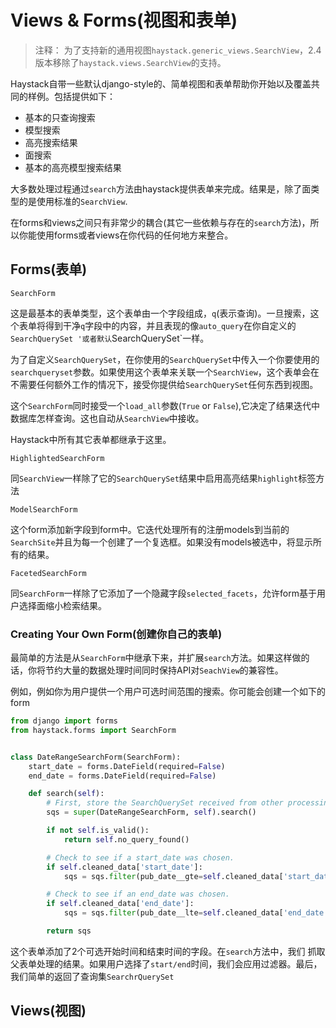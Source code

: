 # Views & Forms(视图和表单)
> 注释： 为了支持新的通用视图`haystack.generic_views.SearchView`，2.4版本移除了`haystack.views.SearchView`的支持。

Haystack自带一些默认django-style的、简单视图和表单帮助你开始以及覆盖共同的样例。包括提供如下：

+ 基本的只查询搜索
+ 模型搜索
+ 高亮搜索结果
+ 面搜索
+ 基本的高亮模型搜索结果

大多数处理过程通过`search`方法由haystack提供表单来完成。结果是，除了面类型的是使用标准的`SearchView`.

在forms和views之间只有非常少的耦合(其它一些依赖与存在的`search`方法)，所以你能使用forms或者views在你代码的任何地方来整合。

## Forms(表单)
`SearchForm`

这是最基本的表单类型，这个表单由一个字段组成，`q`(表示查询)。一旦搜索，这个表单将得到干净`q`字段中的内容，并且表现的像`auto_query`在你自定义的`SearchQuerySet '或者默认`SearchQuerySet`一样。

为了自定义`SearchQuerySet`，在你使用的`SearchQuerySet`中传入一个你要使用的`searchqueryset`参数。如果使用这个表单来关联一个`SearchView`，这个表单会在不需要任何额外工作的情况下，接受你提供给`SearchQuerySet`任何东西到视图。

这个`SearchForm`同时接受一个`load_all`参数(`True` or `False`),它决定了结果迭代中数据库怎样查询。这也自动从`SearchView`中接收。

Haystack中所有其它表单都继承于这里。

 `HighlightedSearchForm`

同`SearchView`一样除了它的`SearchQuerySet`结果中启用高亮结果`highlight`标签方法

`ModelSearchForm`

这个form添加新字段到form中。它迭代处理所有的注册models到当前的`SearchSite`并且为每一个创建了一个复选框。如果没有models被选中，将显示所有的结果。

`FacetedSearchForm`

 同`SearchForm`一样除了它添加了一个隐藏字段`selected_facets`，允许form基于用户选择面缩小检索结果。
 


### Creating Your Own Form(创建你自己的表单)

最简单的方法是从`SearchForm`中继承下来，并扩展`search`方法。如果这样做的话，你将节约大量的数据处理时间同时保持API对`SeachView`的兼容性。

例如，例如你为用户提供一个用户可选时间范围的搜索。你可能会创建一个如下的form

```py
from django import forms
from haystack.forms import SearchForm


class DateRangeSearchForm(SearchForm):
    start_date = forms.DateField(required=False)
    end_date = forms.DateField(required=False)

    def search(self):
        # First, store the SearchQuerySet received from other processing.
        sqs = super(DateRangeSearchForm, self).search()

        if not self.is_valid():
            return self.no_query_found()

        # Check to see if a start_date was chosen.
        if self.cleaned_data['start_date']:
            sqs = sqs.filter(pub_date__gte=self.cleaned_data['start_date'])

        # Check to see if an end_date was chosen.
        if self.cleaned_data['end_date']:
            sqs = sqs.filter(pub_date__lte=self.cleaned_data['end_date'])

        return sqs
```

这个表单添加了2个可选开始时间和结束时间的字段。在`search`方法中，我们
抓取父表单处理的结果。如果用户选择了`start/end`时间，我们会应用过滤器。最后，我们简单的返回了查询集`SearchrQuerySet`

## Views(视图)


